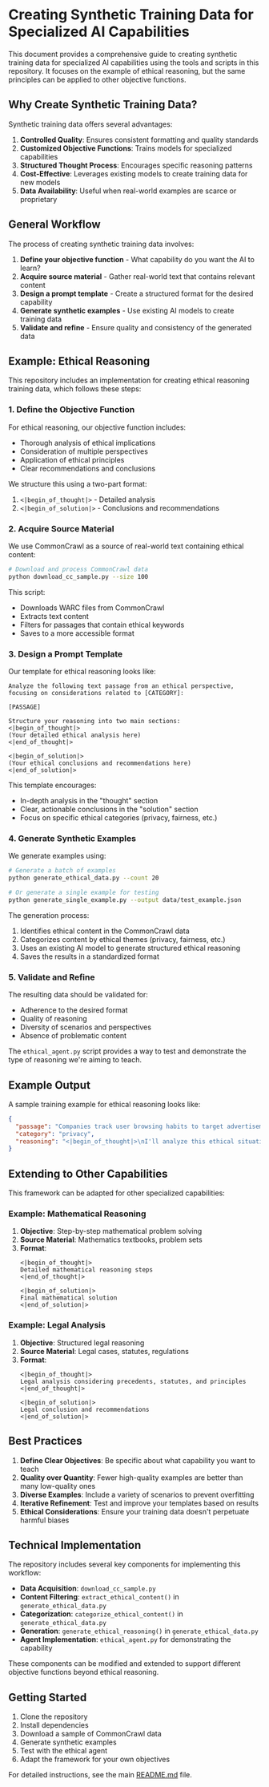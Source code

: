 # Creating Synthetic Training Data for Specialized AI Capabilities

This document provides a comprehensive guide to creating synthetic training data for specialized AI capabilities using the tools and scripts in this repository. It focuses on the example of ethical reasoning, but the same principles can be applied to other objective functions.

## Why Create Synthetic Training Data?

Synthetic training data offers several advantages:

1. **Controlled Quality**: Ensures consistent formatting and quality standards
2. **Customized Objective Functions**: Trains models for specialized capabilities
3. **Structured Thought Process**: Encourages specific reasoning patterns
4. **Cost-Effective**: Leverages existing models to create training data for new models
5. **Data Availability**: Useful when real-world examples are scarce or proprietary

## General Workflow

The process of creating synthetic training data involves:

1. **Define your objective function** - What capability do you want the AI to learn?
2. **Acquire source material** - Gather real-world text that contains relevant content
3. **Design a prompt template** - Create a structured format for the desired capability
4. **Generate synthetic examples** - Use existing AI models to create training data
5. **Validate and refine** - Ensure quality and consistency of the generated data

## Example: Ethical Reasoning

This repository includes an implementation for creating ethical reasoning training data, which follows these steps:

### 1. Define the Objective Function

For ethical reasoning, our objective function includes:
- Thorough analysis of ethical implications
- Consideration of multiple perspectives
- Application of ethical principles
- Clear recommendations and conclusions

We structure this using a two-part format:
1. `<|begin_of_thought|>` - Detailed analysis
2. `<|begin_of_solution|>` - Conclusions and recommendations

### 2. Acquire Source Material

We use CommonCrawl as a source of real-world text containing ethical content:

```bash
# Download and process CommonCrawl data
python download_cc_sample.py --size 100
```

This script:
- Downloads WARC files from CommonCrawl
- Extracts text content
- Filters for passages that contain ethical keywords
- Saves to a more accessible format

### 3. Design a Prompt Template

Our template for ethical reasoning looks like:

```
Analyze the following text passage from an ethical perspective, focusing on considerations related to [CATEGORY]:

[PASSAGE]

Structure your reasoning into two main sections:
<|begin_of_thought|>
(Your detailed ethical analysis here)
<|end_of_thought|>

<|begin_of_solution|>
(Your ethical conclusions and recommendations here)
<|end_of_solution|>
```

This template encourages:
- In-depth analysis in the "thought" section
- Clear, actionable conclusions in the "solution" section
- Focus on specific ethical categories (privacy, fairness, etc.)

### 4. Generate Synthetic Examples

We generate examples using:

```bash
# Generate a batch of examples
python generate_ethical_data.py --count 20

# Or generate a single example for testing
python generate_single_example.py --output data/test_example.json
```

The generation process:
1. Identifies ethical content in the CommonCrawl data
2. Categorizes content by ethical themes (privacy, fairness, etc.)
3. Uses an existing AI model to generate structured ethical reasoning
4. Saves the results in a standardized format

### 5. Validate and Refine

The resulting data should be validated for:
- Adherence to the desired format
- Quality of reasoning
- Diversity of scenarios and perspectives
- Absence of problematic content

The `ethical_agent.py` script provides a way to test and demonstrate the type of reasoning we're aiming to teach.

## Example Output

A sample training example for ethical reasoning looks like:

```json
{
  "passage": "Companies track user browsing habits to target advertisements without explicit consent",
  "category": "privacy",
  "reasoning": "<|begin_of_thought|>\nI'll analyze this ethical situation concerning privacy in several steps:\n\n1. **Identifying key ethical concerns**:\n   This scenario involves \"Companies track user browsing habits to target advertisements without explicit consent\" which raises important questions about privacy.\n   The core ethical concerns include respect for individual rights, potential consequences, and relevant ethical principles.\n\n2. **Applying ethical principles**:\n   - People have a right to control their personal information\n   - Informed consent is necessary for ethical data collection\n   - There should be transparency about how data is used\n\n3. **Considering multiple perspectives**:\n   - From an individual's perspective: People have expectations about how their information is handled and used.\n   - From an organizational perspective: There may be legitimate purposes for the activities described.\n   - From a societal perspective: Practices that become normalized can have broader implications.\n\n4. **Examining consequences**:\n   The short-term consequences might include immediate benefits or harms to individuals.\n   The long-term consequences could involve erosion of trust, normalization of problematic practices, or setting precedents.\n\n5. **Weighing competing values**:\n   This situation involves a tension between values like efficiency and utility versus respect for individual rights.\n   There may also be conflicts between short-term benefits and long-term ethical concerns.\n<|end_of_thought|>\n\n<|begin_of_solution|>\nBased on thorough ethical analysis of \"Companies track user browsing habits to target advertisements without explicit consent\" focused on privacy, I conclude:\n\n1. **Ethical Assessment**: \n   This situation raises significant concerns about respect for individual autonomy and informed consent.\n   \n2. **Key Considerations**:\n   - The practice should be evaluated based on transparency, consent, and proportionality\n   - Both intended and unintended consequences must be considered\n   - Alternative approaches that better respect ethical principles should be explored\n\n3. **Recommendations**:\n   - Implement clear transparency measures to ensure informed decision-making\n   - Establish meaningful consent mechanisms that give individuals real choice\n   - Adopt ethical frameworks that prioritize human dignity over pure utility\n   - Regularly review practices to ensure alignment with evolving ethical standards\n\n4. **Balanced Approach**:\n   While there may be legitimate purposes for certain practices, these must be balanced against ethical obligations to respect individual rights and prevent harm. Ethical solutions often require thoughtful compromise and ongoing evaluation.\n<|end_of_solution|>"
}
```

## Extending to Other Capabilities

This framework can be adapted for other specialized capabilities:

### Example: Mathematical Reasoning

1. **Objective**: Step-by-step mathematical problem solving
2. **Source Material**: Mathematics textbooks, problem sets
3. **Format**:
   ```
   <|begin_of_thought|>
   Detailed mathematical reasoning steps
   <|end_of_thought|>
   
   <|begin_of_solution|>
   Final mathematical solution
   <|end_of_solution|>
   ```

### Example: Legal Analysis

1. **Objective**: Structured legal reasoning
2. **Source Material**: Legal cases, statutes, regulations
3. **Format**:
   ```
   <|begin_of_thought|>
   Legal analysis considering precedents, statutes, and principles
   <|end_of_thought|>
   
   <|begin_of_solution|>
   Legal conclusion and recommendations
   <|end_of_solution|>
   ```

## Best Practices

1. **Define Clear Objectives**: Be specific about what capability you want to teach
2. **Quality over Quantity**: Fewer high-quality examples are better than many low-quality ones
3. **Diverse Examples**: Include a variety of scenarios to prevent overfitting
4. **Iterative Refinement**: Test and improve your templates based on results
5. **Ethical Considerations**: Ensure your training data doesn't perpetuate harmful biases

## Technical Implementation

The repository includes several key components for implementing this workflow:

- **Data Acquisition**: `download_cc_sample.py`
- **Content Filtering**: `extract_ethical_content()` in `generate_ethical_data.py`
- **Categorization**: `categorize_ethical_content()` in `generate_ethical_data.py`
- **Generation**: `generate_ethical_reasoning()` in `generate_ethical_data.py`
- **Agent Implementation**: `ethical_agent.py` for demonstrating the capability

These components can be modified and extended to support different objective functions beyond ethical reasoning.

## Getting Started

1. Clone the repository
2. Install dependencies
3. Download a sample of CommonCrawl data
4. Generate synthetic examples
5. Test with the ethical agent
6. Adapt the framework for your own objectives

For detailed instructions, see the main [README.md](../README.md) file.